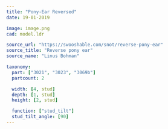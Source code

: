 ```yaml
---
title: "Pony-Ear Reversed"
date: 19-01-2019

image: image.png
cad: model.ldr

source_url: "https://swooshable.com/snot/reverse-pony-ear"
source_title: "Reverse pony ear"
source_name: "Linus Bohman"

taxonomy:
  part: ["3021", "3023", "3069b"]
  partcount: 2

  width: [4, stud]
  depth: [1, stud]
  height: [2, stud]

  function: ["stud_tilt"]
  stud_tilt_angle: [90]
---
```

